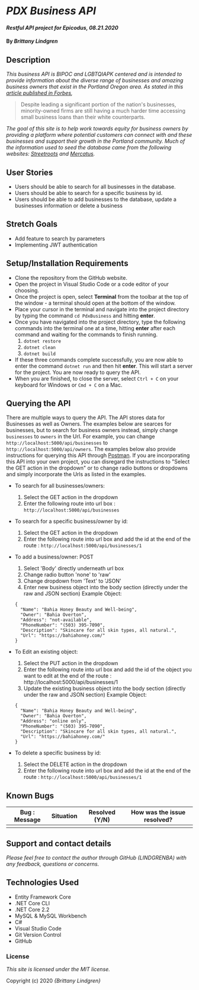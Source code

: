 # _PDX Business API_

#### _Restful API project for Epicodus, 08.21.2020_

#### By _**Brittany Lindgren**_

## Description

*This business API is BIPOC and LGBTQIAPK centered and is intended to provide information about the diverse range of businesses and amazing business owners that exist in the Portland Oregon area. As stated in this [article published in Forbes](https://www.forbes.com/sites/forbesfinancecouncil/2018/01/22/why-minorities-have-so-much-trouble-accessing-small-business-loans/#2406b24555c4),*
>Despite leading a significant portion of the nation's businesses, minority-owned firms are still having a much harder time accessing small business loans than their white counterparts. 

*The goal of this site is to help work towards equity for business owners by providing a platform where potential customers can connect with and these businesses and support their growth in the Portland community. Much of the information used to seed the database came from the following websites: [Streetroots](https://www.streetroots.org/news/2020/05/16/photo-story-community-resilience-carries-native-owned-businesses-through-pandemic) and [Mercatus](https://mercatuspdx.com/directory/black-owned-businesses/#!directory/ord=rnd).*


## User Stories

* Users should be able to search for all businesses in the database.
* Users should be able to search for a specific business by id.
* Users should be able to add businesses to the database, update a businesses information or delete a business  


## Stretch Goals

* Add feature to search by parameters
* Implementing JWT authentication  


## Setup/Installation Requirements

* Clone the repository from the GitHub website.
* Open the project in Visual Studio Code or a code editor of your choosing.
* Once the project is open, select **Terminal** from the toolbar at the top of the window - a terminal should open at the bottom of the window.
* Place your cursor in the terminal and navigate into the project directory by typing the command `cd PdxBusiness` and hitting **enter**. 
* Once you have navigated into the project directory, type the following commands into the terminal one at a time, hitting **enter** after each command and waiting for the commands to finish running.
  1. `dotnet restore`
  2. `dotnet clean`
  3. `dotnet build`
* If these three commands complete successfully, you are now able to enter the command `dotnet run` and then hit **enter**. This will start a server for the project. You are now ready to query the API.
* When you are finished, to close the server, select `Ctrl + C` on your keyboard for Windows or `Cmd + C` on a Mac.

## Querying the API

There are multiple ways to query the API. The API stores data for Businesses as well as Owners. The examples below are searces for businesses, but to search for business owners instead, simply change `businesses` to `owners` in the Url. For example, you can change `http://localhost:5000/api/businesses` to `http://localhost:5000/api/owners`. The examples below also provide instructions for querying this API through [Postman](https://www.postman.com/). If you are incorporating this API into your own project, you can disregard the instructions to "Select the GET action in the dropdown" or to change radio buttons or dropdowns and simply incorporate the Urls as listed in the examples.

* To search for all businesses/owners: 
  1. Select the GET action in the dropdown
  2. Enter the following route into url box : `http://localhost:5000/api/businesses`

* To search for a specific business/owner by id:
  1. Select the GET action in the dropdown
  2. Enter the following route into url box and add the id at the end of the route : `http://localhost:5000/api/businesses/1`

* To add a business/owner: POST 
  1. Select 'Body' directly underneath url box
  2. Change radio button 'none' to 'raw'
  3. Change dropdown from 'Text' to 'JSON'
  4. Enter new business object into the body section (directly under the raw and JSON section)
  Example Object:
  ```
  {
    "Name": "Bahia Honey Beauty and Well-being",
    "Owner": "Bahia Overton",
    "Address": "not-available",
    "PhoneNumber": "(503) 395-7090",
    "Description": "Skincare for all skin types, all natural.",
    "Url": "https://bahiahoney.com/"
  }
  ```

* To Edit an existing object:
  1. Select the PUT action in the dropdown
  2. Enter the following route into url box and add the id of the object you want to edit at the end of the route : http://localhost:5000/api/businesses/1
  3. Update the existing business object into the body section (directly under the raw and JSON section)
  Example Object:
  ```
  {
    "Name": "Bahia Honey Beauty and Well-being",
    "Owner": "Bahia Overton",
    "Address": "online only",
    "PhoneNumber": "(503) 395-7090",
    "Description": "Skincare for all skin types, all natural.",
    "Url": "https://bahiahoney.com/"
  }
  ```

* To delete a specific business by id:
  1. Select the DELETE action in the dropdown
  2. Enter the following route into url box and add the id at the end of the route : `http://localhost:5000/api/businesses/1`


<!-- Use an ampersand(&) to separate parameters. -->
<!-- To search by page and/or to limit the number of results per page, add `pages?` after `places/`, then specity the pageNumber (which page you would like to see) and pageSize (how many results you would like per page. Here is an example query:  `http://localhost:5000/api/places/pages?pageNumber=2&pageSize=8`. If pageSize is not specified, the default number of results per page is 10. -->

## Known Bugs

| Bug : Message | Situation | Resolved (Y/N) | How was the issue resolved? |
| ------------- | --------- | -------------- | --------------------------- |
|               |           |                |                             |

## Support and contact details

_Please feel free to contact the author through GitHub (LINDGRENBA) with any feedback, questions or concerns._

## Technologies Used

- Entity Framework Core
- .NET Core CLI
- .NET Core 2.2
- MySQL & MySQL Workbench
- C#
- Visual Studio Code
- Git Version Control
- GitHub

### License

_This site is licensed under the MIT license._

Copyright (c) 2020 _{Brittany Lindgren}_
